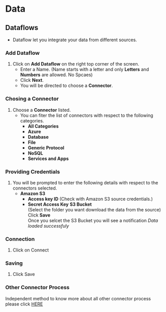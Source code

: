 # Data

## Dataflows
- Dataflow let you integrate your data from different sources.

### Add Dataflow
1. Click on **Add Dataflow** on the right top corner of the screen.
    - Enter a Name. (Name starts with a letter and only **Letters** and **Numbers** are allowed. No Spcaes)
    - Click **Next**.
    - You will be directed to choose a **Connector**.

### Chosing a Connector
1. Choose a **Connector** listed.
    - You can fiter the list of connectors with respect to the following categories.
      - **All Categories**
      - **Azure**
      - **Database**
      - **File**
      - **Generic Protocol**
      - **NoSQL**
      - **Services and Apps**

### Providing Credentials
1. You will be prompted to enter the following details with respect to the connectors selected.
    - **Amazon S3**
        - **Access key ID** (Check with Amazon S3 source credentials.)
        - **Secret Access Key**
        **S3 Bucket**<br>
        (Select the folder you want download the data from the source)<br>
        Click **Save**<br>
        Once you selcet the S3 Bucket you will see a notification *Data loaded successfuly*

### Connection
1. Click on Connect

### Saving
1. Click Save


### Other Connector Process
Independent method to know more about all other connector process please click [HERE](connectors.md)

